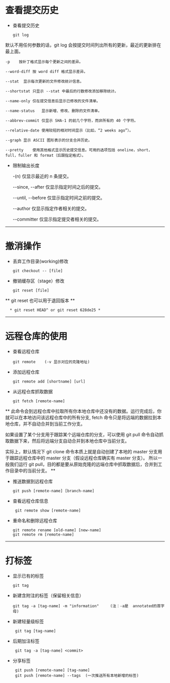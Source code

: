 # 查看提交历史

* 查看提交历史

      git log

默认不用任何参数的话，git log 会按提交时间列出所有的更新，最近的更新排在最上面。

    -p    按补丁格式显示每个更新之间的差异。
  
    --word-diff	按 word diff 格式显示差异。
  
    --stat	显示每次更新的文件修改统计信息。
  
    --shortstat	只显示 --stat 中最后的行数修改添加移除统计。
  
    --name-only	仅在提交信息后显示已修改的文件清单。
  
    --name-status	显示新增、修改、删除的文件清单。
  
    --abbrev-commit	仅显示 SHA-1 的前几个字符，而非所有的 40 个字符。
  
    --relative-date	使用较短的相对时间显示（比如，“2 weeks ago”）。
  
    --graph	显示 ASCII 图形表示的分支合并历史。
  
    --pretty	使用其他格式显示历史提交信息。可用的选项包括 oneline，short，full，fuller 和 format（后跟指定格式）。
  
* 限制输出长度

    -(n)	仅显示最近的 n 条提交。
    
    --since, --after	仅显示指定时间之后的提交。
    
    --until, --before	仅显示指定时间之前的提交。
    
    --author	仅显示指定作者相关的提交。
    
    --committer	仅显示指定提交者相关的提交。
    
----------------

# 撤消操作

* 丢弃工作目录(working)修改

      git checkout -- [file]
    
* 撤销缓存区（stage）修改

      git reset [file]
      
** git reset 也可以用于退回版本 **

      * git reset HEAD^ or git reset 628de25 *
      
-------

# 远程仓库的使用

* 查看远程仓库

      git remote    (-v 显示对应的克隆地址)
      
* 添加远程仓库

      git remote add [shortname] [url]
      
* 从远程仓库抓取数据

      git fetch [remote-name]
      
** 此命令会到远程仓库中拉取所有你本地仓库中还没有的数据。运行完成后，你就可以在本地访问该远程仓库中的所有分支,
fetch 命令只是将远端的数据拉到本地仓库，并不自动合并到当前工作分支。

如果设置了某个分支用于跟踪某个远端仓库的分支，可以使用 git pull 命令自动抓取数据下来，然后将远端分支自动合并到本地仓库中当前分支。

实际上，默认情况下 git clone 命令本质上就是自动创建了本地的 master 分支用于跟踪远程仓库中的 master 分支（假设远程仓库确实有 master 分支）。
所以一般我们运行 git pull，目的都是要从原始克隆的远端仓库中抓取数据后，合并到工作目录中的当前分支。 **

* 推送数据到远程仓库

      git push [remote-name] [branch-name]
      
* 查看远程仓库信息

       git remote show [remote-name]
       
* 重命名和删除远程仓库

      git remote rename [old-name] [new-name]
      git remote rm [remote-name]
      
--------

# 打标签

* 显示已有的标签

      git tag
      
* 新建含附注的标签（保留相关信息）

      git tag -a [tag-name] -m "information"     (注：-a是  annotated的首字母)
      
* 新建轻量级标签

       git tag [tag-name]
       
* 后期加注标签

       git tag -a [tag-name] <commit>
       
* 分享标签
  
       git push [remote-name] [tag-name]
       git push [remote-name] --tags  (一次推送所有本地新增的标签)
